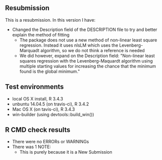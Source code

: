 ## Resubmission

This is a resubmission. In this version I have:

- Changed the Description field of the DESCRIPTION file to try and better explain the method of fitting
    - The package does not use a new method of non-linear least square regression. Instead it uses nlsLM which uses the Levenberg-Marquadt algorithm, so we do not think a reference is needed
    - We did however, expand on the Description field: "Non-linear least squares regression with the Levenberg-Maquardt algorithm using multiple starting values for increasing the chance that the minimum found is the global minimum."

## Test environments

- local OS X install, R 3.4.3
- unbuntu 14.04.5 (on travis-ci), R 3.4.2
- Mac OS X (on tavis-ci), R 3.4.3
- win-builder (using devtools::build_win())

## R CMD check results

- There were no ERRORs or WARNINGs
- There was 1 NOTE:
    - This is purely because it is a New Submission
